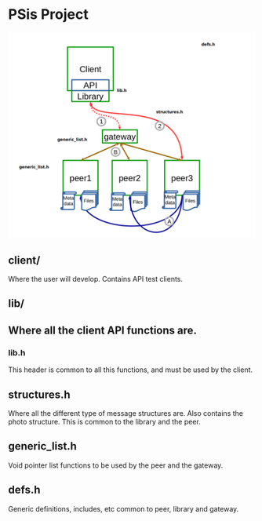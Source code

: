 <h1>PSis Project</h1>

<p align="center">
  <img src=".images/main_image.png">
</p>

<h2>client/</h2>
<p>Where the user will develop. Contains API test clients.</p>

<h2>lib/<h2>
<p>Where all the client API functions are.</p>
	<h3>lib.h</h3>
	<p>This header is common to all this functions, and must be used by the client.</p>

<h2>structures.h</h2>
<p>Where all the different type of message structures are. Also contains the photo structure. This is common to the library and the peer.</p>

<h2>generic_list.h</h2>
<p>Void pointer list functions to be used by the peer and the gateway.</p>

<h2>defs.h</h2>
<p>Generic definitions, includes, etc common to peer, library and gateway.</p>